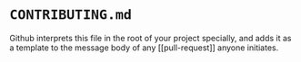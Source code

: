 # `CONTRIBUTING.md`
Github interprets this file in the root of your project specially, and adds it as a template to the message body of any [[pull-request]] anyone initiates.

